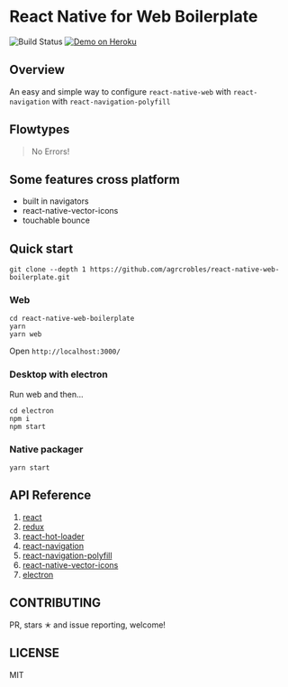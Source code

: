 # React Native for Web Boilerplate

![Build Status](https://api.travis-ci.org/agrcrobles/react-native-web-webpack-starter.svg?master)
[![Demo on Heroku](https://img.shields.io/badge/demo-heroku-brightgreen.svg?style=flat-square)](https://react-navigation-playground.herokuapp.com/)

## Overview

An easy and simple way to configure `react-native-web` with `react-navigation` with `react-navigation-polyfill`

## Flowtypes

> No Errors!

## Some features cross platform

 - built in navigators
 - react-native-vector-icons
 - touchable bounce

## Quick start
```
git clone --depth 1 https://github.com/agrcrobles/react-native-web-boilerplate.git
```

### Web
```
cd react-native-web-boilerplate
yarn
yarn web
```
Open `http://localhost:3000/`

### Desktop with electron

Run web and then...

```
cd electron
npm i
npm start
```

### Native packager

```
yarn start
```

## API Reference

1. [react](https://facebook.github.io/react/)
2. [redux](https://github.com/reactjs/redux)
3. [react-hot-loader](https://github.com/gaearon/react-hot-loader)
4. [react-navigation](https://github.com/react-community/react-navigation)
5. [react-navigation-polyfill](https://github.com/agrcrobles/react-navigation-polyfill)
6. [react-native-vector-icons](https://github.com/oblador/react-native-vector-icons)
7. [electron](http://electron.atom.io)

## CONTRIBUTING

PR, stars ✭ and issue reporting, welcome!

## LICENSE

MIT
